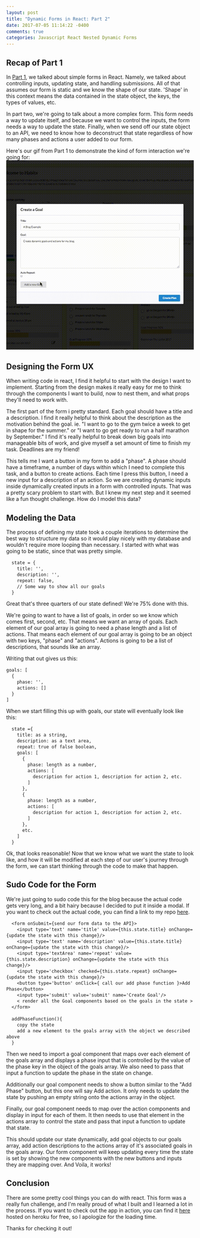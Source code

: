 ```yaml
---
layout: post
title: "Dynamic Forms in React: Part 2"
date: 2017-07-05 11:14:22 -0400
comments: true
categories: Javascript React Nested Dynamic Forms
---
```


## Recap of Part 1

In [Part 1](https://sammysteiner.github.io/blog/2017/07/02/dynamic-forms-in-react/), we talked about simple forms in React. Namely, we talked about controlling inputs, updating state, and handling submissions. All of that assumes our form is static and we know the shape of our state. 'Shape' in this context means the data contained in the state object, the keys, the types of values, etc.

In part two, we're going to talk about a more complex form. This form needs a way to update itself, and because we want to control the inputs, the form needs a way to update the state. Finally, when we send off our state object to an API, we need to know how to deconstruct that state regardless of how many phases and actions a user added to our form.

Here's our gif from Part 1 to demonstrate the kind of form interaction we're going for:
![Dynamic form gif](/assets/goalForm.gif)

## Designing the Form UX

When writing code in react, I find it helpful to start with the design I want to implement. Starting from the design makes it really easy for me to think through the components I want to build, now to nest them, and what props they'll need to work with.

The first part of the form i pretty standard. Each goal should have a title and a description. I find it really helpful to think about the description as the motivation behind the goal. ie. "I want to go to the gym twice a week to get in shape for the summer." or "I want to go get ready to run a half marathon by September." I find it's really helpful to break down big goals into manageable bits of work, and give myself a set amount of time to finish my task. Deadlines are my friend!

This tells me I want a button in my form to add a "phase". A phase should have a timeframe, a number of days within which I need to complete this task, and a button to create actions. Each time I press this button, I need a new input for a description of an action. So we are creating dynamic inputs inside dynamically created inputs in a form with controlled inputs. That was a pretty scary problem to start with. But I knew my next step and it seemed like a fun thought challenge. How do I model this data?

## Modeling the Data

The process of defining my state took a couple iterations to determine the best way to structure my data so it would play nicely with my database and wouldn't require more looping than necessary. I started with what was going to be static, since that was pretty simple.

```
  state = {
    title: '',
    description: '',
    repeat: false,
    // Some way to show all our goals
  }
```

Great that's three quarters of our state defined! We're 75% done with this.

We're going to want to have a list of goals, in order so we know which comes first, second, etc. That means we want an array of goals. Each element of our goal array is going to need a phase length and a list of actions. That means each element of our goal array is going to be an object with two keys, "phase" and "actions". Actions is going to be a list of descriptions, that sounds like an array.

Writing that out gives us this:

```
goals: [
  {
    phase: '',
    actions: []
  }
]
```

When we start filling this up with goals, our state will eventually look like this:

```
  state ={
    title: as a string,
    description: as a text area,
    repeat: true of false boolean,
    goals: [
      {
        phase: length as a number,
        actions: [
          description for action 1, description for action 2, etc.
        ]
      },
      {
        phase: length as a number,
        actions: [
          description for action 1, description for action 2, etc.
        ]
      },
      etc.
    ]
  }
```

Ok, that looks reasonable! Now that we know what we want the state to look like, and how it will be modified at each step of our user's journey through the form, we can start thinking through the code to make that happen.

## Sudo Code for the Form

We're just going to sudo code this for the blog because the actual code gets very long, and a bit hairy because I decided to put it inside a modal. If you want to check out the actual code, you can find a link to my repo [here](https://github.com/SammySteiner/habits-client).

```
  <form onSubmit={send our form data to the API}>
    <input type='text' name='title' value={this.state.title} onChange={update the state with this change}/>
    <input type='text' name='description' value={this.state.title} onChange={update the state with this change}/>
    <input type='textArea' name='repeat' value={this.state.description} onChange={update the state with this change}/>
    <input type='checkbox' checked={this.state.repeat} onChange={update the state with this change}/>
    <button type='button' onClick={ call our add phase function }>Add Phase</button>
    <input type='submit' value='submit' name='Create Goal'/>
    < render all the Goal components based on the goals in the state >
  </form>

  addPhaseFunction(){
    copy the state
    add a new element to the goals array with the object we described above
  }
```

Then we need to import a goal component that maps over each element of the goals array and displays a phase input that is controlled by the value of the phase key in the object of the goals array. We also need to pass that input a function to update the phase in the state on change.

Additionally our goal component needs to show a button similar to the "Add Phase" button, but this one will say Add action. It only needs to update the state by pushing an empty string onto the actions array in the  object.

Finally, our goal component needs to map over the action components and display in input for each of them. It then needs to use that element in the actions array to control the state and pass that input a function to update that state.

This should update our state dynamically, add goal objects to our goals array, add action descriptions to the actions array of it's associated goals in the goals array. Our form component will keep updating every time the state is set by showing the new components with the new buttons and inputs they are mapping over. And Voila, it works!

## Conclusion

There are some pretty cool things you can do with react. This form was a really fun challenge, and I'm really proud of what I built and I learned a lot in the process. If you want to check out the app in action, you can find it [here](https://www.habits-sammy-steiner.herokuapp.com) hosted on heroku for free, so I apologize for the loading time.

Thanks for checking it out!
